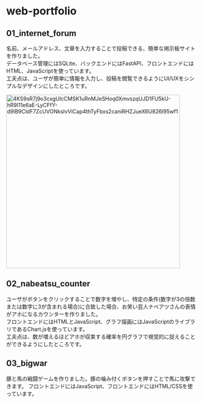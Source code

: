 # web-portfolio
## 01_internet_forum
名前、メールアドレス、文章を入力することで投稿できる、簡単な掲示板サイトを作りました。  
データベース管理にはSQLite、バックエンドにはFastAPI、フロントエンドにはHTML、JavaScriptを使っています。  
工夫点は、ユーザが簡単に情報を入力し、投稿を閲覧できるようにUI/UXをシンプルなデザインにしたところです。  

<img width="462" alt="4KS9sR7j9o3cxgUlcCMSK1uRnMJeSHoq0XmvszqUJD1FU5kU-hR9I11e6aE-LyCFfY-d9lB9CldF7ZcUVONksIvViCap4thTyFbxs2caniRHZJueX6U826l95wf1" src="https://github.com/marin-mi/web-portfolio/assets/137694192/e7b50bee-5930-4261-8f7e-c766e51ff361">

## 02_nabeatsu_counter
ユーザがボタンをクリックすることで数字を増やし、特定の条件(数字が3の倍数または数字に3が含まれる場合)に合致した場合、お笑い芸人ナベアツさんの表情がアホになるカウンターを作りました。  
フロントエンドにはHTMLとJavaScript、グラフ描画にはJavaScriptのライブラリであるChart.jsを使っています。  
工夫点は、数が増えるほどアホが収束する確率を円グラフで視覚的に捉えることができるようにしたところです。  
## 03_bigwar
豚と馬の戦闘ゲームを作りました。豚の噛み付くボタンを押すことで馬に攻撃できます。
フロントエンドにはJavaScript、フロントエンドにはHTML/CSSを使っています。
